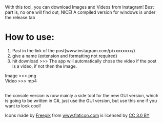 With this tool, you can download Images and Videos from Instagram!
Best part is, no one will find out, NICE!
A compiled version for windows is under the release tab

<h1>How to use:</h1>
<ol>
	<li>Past in the link of the post(www.instagram.com/p/xxxxxxxx/)</li>
	<li>give a name (extension and formatting not required)</li>
	<li>hit download >>> The app will automatically chose the video if the post is a video, if not then the image.</li>
</ol>

Image >>> png </br>
Video >>> mp4 </br></br>

the console version is now mainly a side tool for the new GUI version, which is going to be written in C#,
just use the GUI version, but use this one if you want to look cool!

<div>Icons made by <a href="https://www.freepik.com/" title="Freepik">Freepik</a> from <a href="https://www.flaticon.com/" title="Flaticon">www.flaticon.com</a> is licensed by <a href="http://creativecommons.org/licenses/by/3.0/" title="Creative Commons BY 3.0" target="_blank">CC 3.0 BY</a></div>
